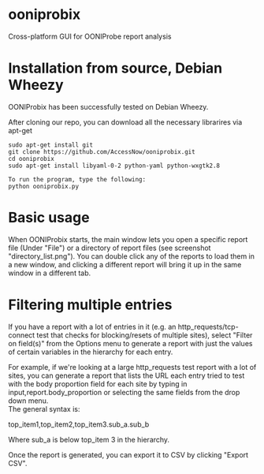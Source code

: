 ooniprobix
==========

Cross-platform GUI for OONIProbe report analysis


Installation from source, Debian Wheezy
=======================================

OONIProbix has been successfully tested on Debian Wheezy.  

After cloning our repo, you can download all the necessary librarires via apt-get 

~~~
sudo apt-get install git
git clone https://github.com/AccessNow/ooniprobix.git
cd ooniprobix
sudo apt-get install libyaml-0-2 python-yaml python-wxgtk2.8

To run the program, type the following:
python ooniprobix.py
~~~


Basic usage
===========

When OONIProbix starts, the main window lets you open a specific 
report file (Under "File") or a directory of report files (see screenshot 
"directory_list.png").  You can double click any of the reports to load 
them in a new window, and clicking a different report will bring it up in 
the same window in a different tab.  


Filtering multiple entries
==========================

If you have a report with a lot of entries in it (e.g. an http_requests/tcp-connect test that checks for blocking/resets of multiple sites), select "Filter on field(s)" from the Options menu to generate a report with just 
the values of certain variables in the hierarchy for each entry.  

For example, if we're looking at a large http_requests test report with a 
lot of sites, you can generate a report that lists the URL each entry tried to test with the body proportion field for each site by typing in input,report.body_proportion or selecting the same fields from the drop down menu.  
The general syntax is:

top_item1,top_item2,top_item3.sub_a.sub_b

Where sub_a is below top_item 3 in the hierarchy.

Once the report is generated, you can export it to CSV by clicking "Export CSV".


